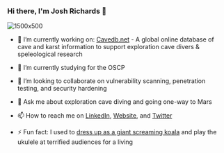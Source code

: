 ### Hi there, I'm Josh Richards 👋
![1500x500](https://github.com/twosharprocks/twosharprocks/assets/116070770/374030c2-3239-46ac-91bd-9e21aac9f137)

- 🔭 I’m currently working on: 
[Cavedb.net](https://cavedb.net/) - A global online database of cave and karst information to support exploration cave divers & speleological research

- 🌱 I’m currently studying for the OSCP
- 👯 I’m looking to collaborate on vulnerability scanning, penetration testing, and security hardening
- 💬 Ask me about exploration cave diving and going one-way to Mars
- 📫 How to reach me on [LinkedIn](https://www.linkedin.com/in/joshrichardsspace/), [Website](https://www.joshrichards.com.au), and [Twitter](https://twitter.com/Mighty_Ginge)
- ⚡ Fun fact: I used to [dress up as a giant screaming koala](https://www.youtube.com/watch?v=be5PVIlphCw) and play the ukulele at terrified audiences for a living
